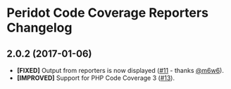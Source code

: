 # Peridot Code Coverage Reporters Changelog

## 2.0.2 (2017-01-06)

- **[FIXED]** Output from reporters is now displayed ([#11] - thanks [@m6w6]).
- **[IMPROVED]** Support for PHP Code Coverage 3 ([#13]).

[#11]: https://github.com/peridot-php/peridot-code-coverage-reporters/pull/11
[#13]: https://github.com/peridot-php/peridot-code-coverage-reporters/pull/13
[@m6w6]: https://github.com/m6w6
